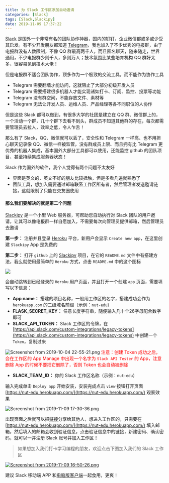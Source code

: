 ```yaml
---
title: 为 Slack 工作区添加自动邀请
categories: [Slack]
tags: [Slack,Slackipy]
date: 2019-11-09 17:37:22
---
```

[Slack](https://slack.com/intl/en-cn/) 是国外一个非常有名的团队协作神器，国内的钉钉，企业微信都或多或少受其启发。有不少开发朋友都知道 [Telegram](https://telegram.org/)，我也加入了不少优秀的电报群，由于电报群没有人数限制，不像 QQ 群最高两千人，而且匿名聊天，随来随走，世界通用，不少电报群少则千人，多则万人；技术氛围比某些培育机构 QQ 群好太多，很容易见到技术大佬！

但是电报群不适合团队协作，顶多作为一个极致的交流工具，而不能作为协作工具
* Telegram 需要翻墙才能访问，这就阻止了大部分初级开发人员
* Telegram 需要搭建很多机器人才能实现诸如打卡、订阅、监控、投票等功能
* Telegram 没有群空间，不能存放文件、素材等
* Telegram 无法让开发人员、运维人员、产品经理等各不同职位的人协作
  
但是这些 Slack 都可以做到，有很多大学的社团是建立在 QQ 群、微信群上的，一个活动一个群，几十个群下去看不到头，群成员不知道其他群的存在，每次都需要管理员去拉人，效率之低，令人乍舌！  

那么有了 Slack，QQ、微信就可以丢了，安全性和 Telegram 一样高、也不用担心聊天记录像 QQ、微信一样被监管，没有群成员上限、而且拥有比 Telegram 更优秀的机器人集成，基本国外大部分工具都可以使用，还能监控 github 的团队项目、甚至持续集成服务器状态！

Slack 作为国外的软件，我个人觉得有两个问题不太友好
* 界面是英文的，英文不好的朋友比较抵触，但是多看几遍就熟悉了
* 团队工具，想加入需要通过邮箱联系工作区所有者，然后管理者发送邀请链接，这就限制了只能在交友圈使用

#### 那么我们要解决的就是第二个问题
[Slackipy](https://github.com/avinassh/slackipy) 是一个小型 Web 服务器，可帮助您自动执行对 Slack 团队的用户邀请，让其可以像电报群一样自愿加入，不需要每次向管理员提供邮箱，然后管理员去邀请

**第一步：** 注册并且登录 [Heroku](https://dashboard.heroku.com/apps) 平台，新用户会显示 `Create new app`，在这里创建 `Slackipy` App 是免费的  

**第二步：** 打开 `github` 上的 [Slackipy](https://github.com/avinassh/slackipy) 项目，在它的 `README.md` 文件中有搭建方法，我么就使用最简单的 `Heroku` 方式，点击 `README.md` 中的这个图标  

[![](https://camo.githubusercontent.com/83b0e95b38892b49184e07ad572c94c8038323fb/68747470733a2f2f7777772e6865726f6b7563646e2e636f6d2f6465706c6f792f627574746f6e2e737667)](https://heroku.com/deploy?template=https://github.com/avinassh/slackipy/tree/master)

会自动跳转到已经登录的 `Heroku` 用户页面，并且打开一个创建 `app` 页面，需要填写以下信息：
* **App name：** 搭建的项目名称，一般用工作区的名字，搭建成功会作为 `herokuapp.com` 的二级域名前缀（示例：`nut-edu`）
* **FLASK_SECRET_KEY：** 任意长度字符串，随便输入几十个26字母配合数字即可
* **SLACK_API_TOKEN：** Slack 工作区的令牌，在 [https://api.slack.com/custom-integrations/legacy-tokens](https://api.slack.com/custom-integrations/legacy-tokens) 中创建一个 `Token`，复制过来
  
![Screenshot from 2019-10-04 22-55-21.png](http://ww1.sinaimg.cn/large/006kWbIoly1g7mk6m8jvhj30hw05xt93.jpg)
<span style="color:#ff0000">注意：创建 Token 成功之后，会在工作区的 App Manage 中出现一个名字为 `Slack API Tester` 的 App，注意删除 App 的时候不要把它删除了，否则 Token 也会自动被删除</span>
  
* **SLACK_TEAM_ID：** 你的 Slack 工作区名称（示例：`nut-edu`）
  
输入完成单击 `Deploy app` 开始安装，安装完成点击 `view` 按钮打开页面 [https://nut-edu.herokuapp.com/](https://nut-edu.herokuapp.com/) 观察效果  
  
![Screenshot from 2019-11-09 17-30-36.png](http://ww1.sinaimg.cn/large/006kWbIoly1g8rx3n4j12j30ok0bf3z0.jpg)
  
出现页面之后就可以把[链接](https://nut-edu.herokuapp.com/)分享给其他人，想进入工作区的，只需要在 [https://nut-edu.herokuapp.com/](https://nut-edu.herokuapp.com/) 填入邮箱，然后填入的邮箱会收到验证信息，点击验证信息中的链接，新建密码、确认密码，就可以一并注册 Slack 账号并加入工作区！  

> 如果想加入我们打卡学习编程的朋友，欢迎点击下图加入我们的 Slack 工作区
  
[![Screenshot from 2019-11-09 16-50-26.png](http://ww1.sinaimg.cn/large/006kWbIoly1g8rx6cd76cj31hc0u0ajf.jpg)](https://nut-edu.herokuapp.com/)
  
建议 Slack 移动端 APP 和[电脑版客户端]()一起食用，更爽！
  




